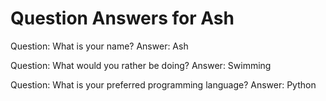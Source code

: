 Question Answers for Ash
======
Question: What is your name?
Answer: Ash

Question: What would you rather be doing?
Answer: Swimming

Question: What is your preferred programming language?
Answer: Python

